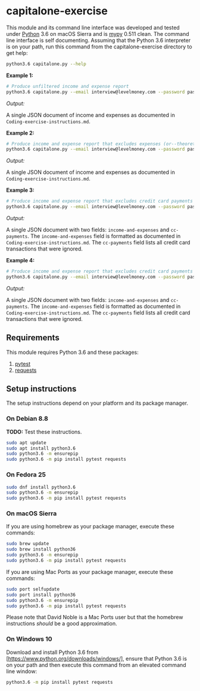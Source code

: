 # capitalone-exercise

This module and its command line interface was developed and tested under [Python](https://goo.gl/WxZLS2) 3.6 on macOS
Sierra and is [mypy](https://goo.gl/Un5F1A) 0.511 clean. The command line interface is self documenting. Assuming that
the Python 3.6 interpreter is on your path, run this command from the capitalone-exercise directory to get help:

```bash
python3.6 capitalone.py --help
```

**Example 1:**
```bash
# Produce unfiltered income and expense report
python3.6 capitalone.py --email interview@levelmoney.com --password password2
```

*Output:* 

A single JSON document of income and expenses as documented in `Coding-exercise-instructions.md`.

**Example 2:**
```bash
# Produce income and expense report that excludes expenses (or--theoretically--income earned) on donuts
python3.6 capitalone.py --email interview@levelmoney.com --password password2 --ignore-donuts
```

*Output:* 

A single JSON document of income and expenses as documented in `Coding-exercise-instructions.md`.

**Example 3:**
```bash
# Produce income and expense report that excludes credit card payments
python3.6 capitalone.py --email interview@levelmoney.com --password password2 --ignore-cc-payments
```

*Output:* 

A single JSON document with two fields: `income-and-expenses` and `cc-payments`. The `income-and-expenses` field
is formatted as documented in `Coding-exercise-instructions.md`. The `cc-payments` field lists all credit card
transactions that were ignored.

**Example 4:**
```bash
# Produce income and expense report that excludes credit card payments and donut expenses
python3.6 capitalone.py --email interview@levelmoney.com --password password2 --ignore-cc-payments --ignore-donuts
```

*Output:* 

A single JSON document with two fields: `income-and-expenses` and `cc-payments`. The `income-and-expenses` field
is formatted as documented in `Coding-exercise-instructions.md`. The `cc-payments` field lists all credit card
transactions that were ignored.

## Requirements

This module requires Python 3.6 and these packages:
 
1. [pytest](https://goo.gl/9Jhu8G)
2. [requests](http://docs.python-requests.org/en/master/)

## Setup instructions

The setup instructions depend on your platform and its package manager.

### On Debian 8.8

**TODO:** Test these instructions.

```bash
sudo apt update
sudo apt install python3.6
sudo python3.6 -m ensurepip
sudo python3.6 -m pip install pytest requests
```

### On Fedora 25

```bash
sudo dnf install python3.6
sudo python3.6 -m ensurepip
sudo python3.6 -m pip install pytest requests
```

### On macOS Sierra

If you are using homebrew as your package manager, execute these commands:

```bash
sudo brew update
sudo brew install python36
sudo python3.6 -m ensurepip
sudo python3.6 -m pip install pytest requests
```

If you are using Mac Ports as your package manager, execute these commands:

```bash
sudo port selfupdate
sudo port install python36
sudo python3.6 -m ensurepip
sudo python3.6 -m pip install pytest requests
```

Please note that David Noble is a Mac Ports user but that the homebrew instructions *should* be a good approximation.

### On Windows 10

Download and install Python 3.6 from [https://www.python.org/downloads/windows/], ensure that Python 3.6 is on 
your path and then execute this command from an elevated command line window:

```cmd
python3.6 -m pip install pytest requests
```
